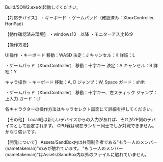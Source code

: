 Bulid/SOW2.exeを起動してください。



【対応デバイス】
・キーボード
・ゲームパッド（確認済み：XboxController, HoriPad）



【動作確認済み環境】
・windows10　以降
・モニターアス比16:9



【操作方法】

UI操作
・キーボード
移動：WASD
決定：J
キャンセル：K
詳細：L

・ゲームパッド（XboxController）
移動：十字キー
決定：A
キャンセル：B
詳細：Y


キャラ操作
・キーボード
移動：A, D
ジャンプ：W, Space
ガード：shift

・ゲームパッド（XboxController）
移動：十字キー、左スティック
ジャンプ：上入力
ガード：LT


各キャラクターの操作方法はキャラセレクト画面にて詳細を押してください。



【その他】
Local戦は新しいデバイスからの入力があれば、それが2P側のデバイスとして設定されます。
CPU戦は現在ランサー同士でしか対戦できません。かなり強いです。


【開発について】
Assets/SandBox内は共同制作者である"もう一人のメンバー(nametakeman)"のみが触れています。
"もう一人のメンバー(nametakeman)"はAssets/SandBox内以外のファイルに触れていません。
